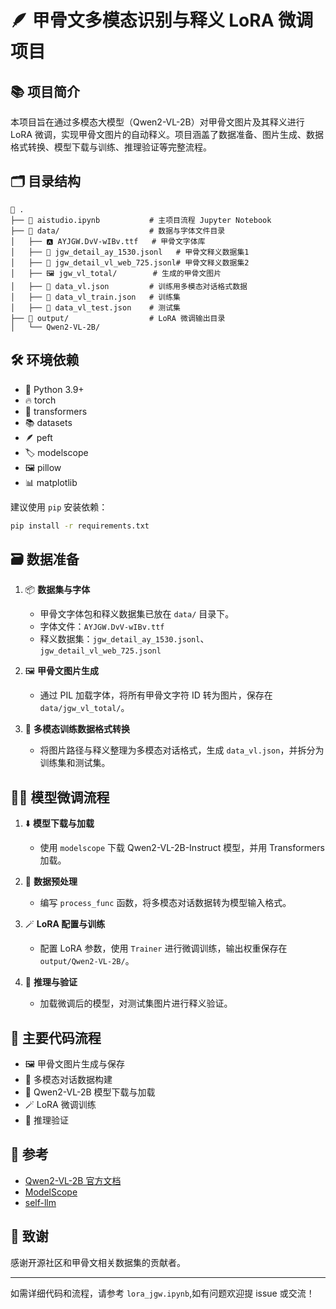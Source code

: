 # 🪶 甲骨文多模态识别与释义 LoRA 微调项目

## 📚 项目简介

本项目旨在通过多模态大模型（Qwen2-VL-2B）对甲骨文图片及其释义进行 LoRA 微调，实现甲骨文图片的自动释义。项目涵盖了数据准备、图片生成、数据格式转换、模型下载与训练、推理验证等完整流程。

## 🗂️ 目录结构

```
📁 .
├── 📓 aistudio.ipynb           # 主项目流程 Jupyter Notebook
├── 📁 data/                    # 数据与字体文件目录
│   ├── 🅰️ AYJGW.DvV-wIBv.ttf   # 甲骨文字体库
│   ├── 📄 jgw_detail_ay_1530.jsonl   # 甲骨文释义数据集1
│   ├── 📄 jgw_detail_vl_web_725.jsonl# 甲骨文释义数据集2
│   ├── 🖼️ jgw_vl_total/        # 生成的甲骨文图片
│   ├── 📄 data_vl.json         # 训练用多模态对话格式数据
│   ├── 📄 data_vl_train.json   # 训练集
│   ├── 📄 data_vl_test.json    # 测试集
├── 📁 output/                  # LoRA 微调输出目录
│   └── Qwen2-VL-2B/
```

## 🛠️ 环境依赖

- 🐍 Python 3.9+
- 🔥 torch
- 🤗 transformers
- 📚 datasets
- 🪶 peft
- 🏷️ modelscope
- 🖼️ pillow
- 📊 matplotlib

建议使用 `pip` 安装依赖：

```bash
pip install -r requirements.txt
```

## 🗃️ 数据准备

1. 📦 **数据集与字体**  
   - 甲骨文字体包和释义数据集已放在 `data/` 目录下。
   - 字体文件：`AYJGW.DvV-wIBv.ttf`
   - 释义数据集：`jgw_detail_ay_1530.jsonl`、`jgw_detail_vl_web_725.jsonl`

2. 🖼️ **甲骨文图片生成**  
   - 通过 PIL 加载字体，将所有甲骨文字符 ID 转为图片，保存在 `data/jgw_vl_total/`。

3. 🔄 **多模态训练数据格式转换**  
   - 将图片路径与释义整理为多模态对话格式，生成 `data_vl.json`，并拆分为训练集和测试集。

## 🧑‍💻 模型微调流程

1. ⬇️ **模型下载与加载**  
   - 使用 `modelscope` 下载 Qwen2-VL-2B-Instruct 模型，并用 Transformers 加载。

2. 🧹 **数据预处理**  
   - 编写 `process_func` 函数，将多模态对话数据转为模型输入格式。

3. 🪄 **LoRA 配置与训练**  
   - 配置 LoRA 参数，使用 `Trainer` 进行微调训练，输出权重保存在 `output/Qwen2-VL-2B/`。

4. 🧪 **推理与验证**  
   - 加载微调后的模型，对测试集图片进行释义验证。

## 📝 主要代码流程

- 🖼️ 甲骨文图片生成与保存
- 🔄 多模态对话数据构建
- 🤖 Qwen2-VL-2B 模型下载与加载
- 🪄 LoRA 微调训练
- 🧪 推理验证

## 🔗 参考

- [Qwen2-VL-2B 官方文档](https://chat.qwenlm.ai/)
- [ModelScope](https://modelscope.cn/)
- [self-llm](https://github.com/datawhalechina/self-llm/blob/master/models/Qwen2-VL/04-Qwen2-VL-2B%20Lora%20%E5%BE%AE%E8%B0%83.md)

## 🙏 致谢

感谢开源社区和甲骨文相关数据集的贡献者。

---

如需详细代码和流程，请参考 `lora_jgw.ipynb`,如有问题欢迎提 issue 或交流！
